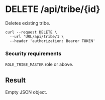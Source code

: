 # DELETE /api/tribe/{id}

Deletes existing tribe.

```
curl --request DELETE \
  --url 'URL/api/tribe/1 \
  --header 'authorization: Bearer TOKEN'
```

### Security requirements
`ROLE_TRIBE_MASTER` role or above.

## Result
Empty JSON object.